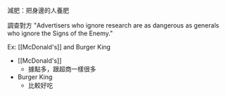 減肥：把身邊的人養肥

調查對方
"Advertisers who ignore research are as dangerous as generals who ignore the Signs of the Enemy."

Ex: [[McDonald's]] and Burger King
- [[McDonald's]]
	- 據點多，跟超商一樣很多
- Burger King
	- 比較好吃